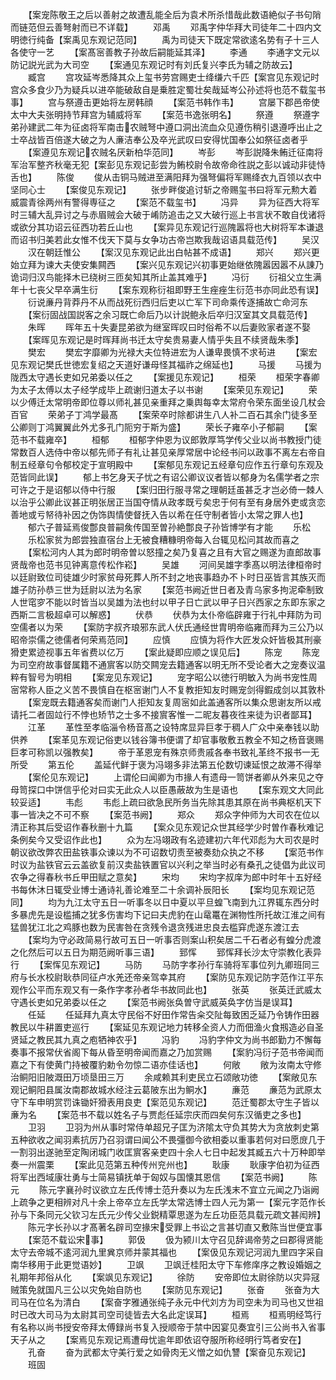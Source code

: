 <!-- { "loadSidebar": true } -->
　　【案宠陈敬王之后以善射之故遭乱能全后为袁术所杀惜哉此数语絶似子书句陗而链范但云善弩射而已不详载】
　　邓禹
　　邓禹字仲华拜大司徒年二十四内文明徳行纯备【案禹见东观记范同】
　　禹为司徒天下既定常欲逺名势有子十三人各使守一艺
　　【案髙宻善教子孙故后嗣能延其泽】
　　李通
　　李通字文元以防记説光武为大司空
　　【案通见东观记时有刘氏复兴李氏为辅之防故云】
　　臧宫
　　宫攻延岑悉降其众上玺书劳宫赐吏士绛缣六千匹【案宫见东观记时宫众多食少乃为疑兵以进卒能破敌自是乗胜定蜀壮矣哉延岑公孙述将也范不载玺书事】
　　宫与祭遵击更始将左房韩顔
　　【案范书韩作韦】
　　宫屡下郡邑帝使太中大夫张明持节拜宫为辅威将军
　　【案范书逸张明名】
　　祭遵
　　祭遵字弟孙建武二年为征卤将军南击农贼弩中遵口洞出流血众见遵伤稍引退遵呼出止之士卒战皆百倍遂大破之为人亷洁奉公及卒光武叹曰安得忧国奉公如祭征卤者乎
　　【案遵见东观记农贼名厌新柏华范同】
　　岑彭
　　岑彭説降朱鲔迁征南将军治军整齐秋毫无犯【案彭见东观记彭尝为鲔校尉令故帝命徃説之彭以诚动非徒恃舌也】
　　陈俊
　　俊从击铜马贼进至满阳拜为强弩偏将军赐绛衣九百领以衣中坚同心士
　　【案俊见东观记】
　　张步畔俊追讨斩之帝赐玺书曰将军元勲大着威震青徐两州有警得専征之
　　【案范不载玺书】
　　冯异
　　异为征西大将军时三辅大乱异讨之与赤眉贼会大破于崤防追击之又大破行巡上书言状不敢自伐诸将或欲分其功诏云征西功若丘山也
　　【案异见东观记行巡隗嚣将也大树将军本谦退而诏书归美若此女惟不伐天下莫与女争功古帝岂欺我哉诏语具载范传】
　　吴汉
　　汉在朝廷惟公
　　【案汉见东观记此出白帖甚不成语】
　　郑兴
　　郑兴更始立拜为谏大夫使安集闗西
　　【案兴见东观记兴初事更始继依隗嚣因嚣不从諌乃诡词归汉鸟能择木已绕树三匝矣知其所止盖其难乎】
　　冯衍
　　衍祖父立生满年十七丧父早卒满生衍
　　【案东观称衍祖即野王生痤痤生衍范书亦同此恐有误】
　　衍说亷丹背莽丹不从而战死衍西归后吏以亡军下司命乘传逐捕故亡命河东
　　【案衍固战国説客之余习既亡命后乃以计説鲍永后卒归汉室其文具载范传】
　　朱晖
　　晖年五十失妻昆弟欲为继室晖叹曰时俗希不以后妻败家者遂不娶
　　【案晖见东观记是时晖拜尚书迁太守矣贵易妻人情乎失且不续贤哉朱季】
　　樊宏
　　樊宏字靡卿为光禄大夫位特进宏为人谦卑畏慎不求茍进
　　【案宏见东观记樊氏世徳宏复绍之天道好谦母怪其福祚之绵延也】
　　马援
　　马援为陇西太守遇长吏如兄弟委以任之
　　【案援见东观记】
　　桓荣
　　桓荣字春卿为太子太傅以太子经学成毕上疏谢归道太子以书谢
　　【案荣见东观记】
　　荣以少傅迁太常明帝即位尊以师礼甚见亲重拜之乗舆每幸太常府令荣东面坐设几杖会百官
　　荣弟子丁鸿学最髙
　　【案荣卒时除都讲生八人补二百石其余门徒多至公卿则丁鸿翼翼此外尤多孔门阨穷于斯为盛】
　　荣长子雍卒小子郁嗣
　　【案范书不载雍卒】
　　桓郁
　　桓郁字仲恩为议郎敦厚笃学传父业以尚书教授门徒常数百人选侍中帝以郁先师子有礼让甚见亲厚常居中论经书问以政事不离左右帝自制五经章句令郁校定于宣明殿中
　　【案郁见东观记五经章句应作五行章句东观及范皆同此误】
　　郁上书乞身天子忧之有诏公卿议议者皆以郁身为名儒学者之宗可许之于是诏郁以侍中行服
　　【案归田行服寻常之理朝廷虽甚乏才岂必倚一棘人以治乎公卿此议甚正明张居正当国夺情从政孝既亏矣忠于何有至有身居外吏或贪恋善地或亏帑待补因之伪饰舆情使督抚入告以希在任守制者皆小太常之罪人也】
　　郁六子普延焉俊鄷良普嗣矦传国至曽孙絶鄷良子孙皆博学有才能
　　乐松
　　乐松家贫为郎尝独直宿台上无被食糟糠明帝每入台辄见松问其故而喜之
　　【案松河内人其为郎时明帝曽以怒撞之矣乃复喜之且有大官之赐遂为直郎故事贤哉帝也范书见钟离意传松作崧】
　　吴雄
　　河间吴雄字季髙以明法律桓帝时以廷尉致位司徒雄少时家贫母死葬人所不封之地丧事趋办不卜时日巫皆言其族灭而雄子防孙恭三世为廷尉以法为名家
　　【案范书阙近世日者及青乌家多拘泥牵制致人世窀穸不能以时皆当以吴雄为法也纣以甲子日亡武以甲子日兴西家之东即东家之西斯二言极超卓可以解惑】
　　伏恭
　　伏恭为太仆帝临辟雍于行礼中拜防为司空儒者以为荣
　　【案防字叔齐琅邪东武人伏氏通经世胄明帝临雍而拜为三公乃以昭帝崇儒之徳儒者何荣焉范同】
　　应慎
　　应慎为将作大匠发众奸皆极其刑豪猾吏累迹视事五年省费以亿万
　　【案此疑即应顺之误见后】
　　陈宠
　　陈宠为司空府故事督属籍不通賔客以防交闗宠去籍通客以明无所不受论者大之宠奏议温粹有智号为明相
　　【案宠见东观记】
　　宠字昭公以徳行明敏入为尚书宠性周宻常称人臣之义苦不畏慎自在枢宻谢门人不复教拒知友时赐宠剑得鍜成剑以其敦朴
　　【案宠既去籍通客矣而谢门人拒知友复周宻如此盖通客所以集众思谢友所以戒请托二者固竝行不悖也矫节之士多不接賔客惟一二昵友暮夜徃来徒为识者鄙耳】
　　江革
　　革性至孝临淄令杨音髙之设特席显异巨孝于稠人广众中亲奉钱以助供养
　　【案革见东观记俗吏以钱谷簿书便谓了却官事敬敷五教全不知之杨音褒赐巨孝可称凯以强教矣】
　　帝于革恩宠有殊京师贵戚各奉书致礼革终不报书一无所受
　　第五伦
　　盖延代鲜于褒为冯翊多非法第五伦数切谏延恨之故滞不得举
　　【案伦见东观记】
　　上谓伦曰闻卿为市掾人有遗母一笥饼者卿从外来见之夺母笥探口中饼信乎伦对曰实无此众人以臣愚蔽故为生是语也
　　【案东观文大同此较妥适】
　　韦彪
　　韦彪上疏曰欲急民所务当先除其患其原在尚书典枢机天下事一皆决之不可不察
　　【案范书阙】
　　郑众
　　郑众字仲师为大司农在位以清正称其后受诏作春秋删十九篇
　　【案众见东观记众世其经学少时曽作春秋难记条例矣今又受诏作此也】
　　众为左冯翊政有名迹建初六年代邓彪为大司农是时朝议欲改弊农田盐铁事众谏以为不可诏数切责至被奏劾众执之不移
　　【案范书作时议为盐铁官云云盖欲复前汉卖盐铁置官以兴利之举当时必有桑孔之徒倡为此议司农争之得春秋书丘甲田赋之意矣】
　　宋均
　　宋均字叔庠为郎中时年十五好经书每休沐日辄受业博士通诗礼善论难至二十余调补辰阳长
　　【案均见东观记范同】
　　均为九江太守五日一听事冬以日中夏以平旦蝗飞南到九江界辄东西分时多暴虎先是设槛捕之犹多伤害均下记曰夫虎豹在山鼋鼍在渊物性所托故江淮之间有猛兽犹江北之鸡豚也数为民害咎在贪残令退贪残进忠良去槛穽虎遂东渡江去
　　【案均为守必政简易行故可五日一听事否则案山积矣居二千石者必有蝗分虎渡之化然后可以五日为期范阙听事三语】
　　郅恽
　　郅恽拜长沙太守崇教化表异行
　　【案恽见东观记】
　　马防
　　马防字孝孙行车骑将军事位列九卿班同三府与长水校尉耿恭同征卢水羌还帝亲驾幸其府
　　【案防见东观记防字范作江平东观作公平而东观又有一条作字孝孙者华书故同此也】
　　张英
　　张英迁武威太守遇长吏如兄弟委以任之
　　【案范书阙张奂曽守武威英奂字仿当是误耳】
　　任延
　　任延拜九真太守民俗不好田作常告籴交阯每致困乏延乃令铸作田器教民以牛耕置吏巡行
　　【案延见东观记地力转移全资人力而佃渔火食剏造必自圣贤延之教民其九真之庖牺神农乎】
　　冯豹
　　冯豹字仲文为尚书郎勤力不懈每奏事不报常伏省阁下每从昏至明帝闻而嘉之乃加赏赐
　　【案豹冯衍子范书帝闻而嘉之下有使黄门持被覆豹勅令勿惊二语亦佳话也】
　　何敞
　　敞为汝南太守修治鲖阳旧陂溉田万顷垦田三万
　　余咸赖其利吏民立石颂敞功徳
　　【案敞见东观记鲖阳县属汝南郡故城水经注云葛陂东出为鲖水】
　　亷范
　　亷范为武原太守下车申明赏罚诛锄奸猾表用良吏【案范见东观记】
　　范迁蜀郡太守生子皆以亷为名
　　【案范书不载以姓名子与贾彪任延宗庆而四矣何东汉循吏之多也】
　　卫羽
　　卫羽为州从事时常侍单超兄子匡为济隂太守负其势大为贪放刺史第五种欲收之闻羽素抗厉乃召羽谓曰闻公不畏彊御今欲相委以重事若何对曰愿庻几于一割羽出遂驰至定陶闭城门收匡賔客亲吏四十余人七日中起发其臧五六十万种即举奏一州震栗
　　【案此见范第五种传州兖州也】
　　耿康
　　耿康字伯初为征西将军出西域康壮勇与士简易镇抚单于匈奴与国懐其恩信
　　【案范书阙】
　　陈元
　　陈元字襄孙时议欲立左氏传博士范升奏以为左氏浅末不宜立元闻之乃诣阙上疏争之更相辨对凡十余上帝卒立左氏学太常选博士四人元为第一【案元字范作长孙与下条同元父钦习左氏元少传父业鋭精覃思遂为左丘功臣范具载元疏文甚闳辨】
　　陈元字长孙以才髙著名辟司空掾宋受罪上书讼之言甚切直又敷陈当世便宜事
　　【案范不载讼宋事】
　　郭伋
　　伋为颍川太守召见辞谒帝劳之曰郡得贤能太守去帝城不逺河润九里兾京师并蒙其福也
　　【案伋见东观记河润九里四字采自南华移用于此更觉语妙】
　　卫飒
　　卫飒迁桂阳太守下车修庠序之教设婚姻之礼期年邦俗从化
　　【案飒见东观记】
　　徐防
　　安帝即位太尉徐防以灾异冦贼策免就国凡三公以灾免始自防也
　　【案防见东观记】
　　张奋
　　张奋为大司马在位名为清白
　　【案奋字雅通张纯子永元中代刘方为司空未为司马也又世祖时已改大司马为太尉其司空司徒皆去大名此定误耳】
　　桓焉
　　桓焉明经笃行有名称以尚书授安帝拜太傅録尚书复入授顺帝于禁中因宴见奏宜引三公尚书入省事天子从之
　　【案焉见东观记焉遭母忧逾年即依诏夺服所称经明行笃者安在】
　　孔奋
　　奋为武都太守美行爱之如骨肉无义憎之如仇讐【案奋见东观记】
　　班固
